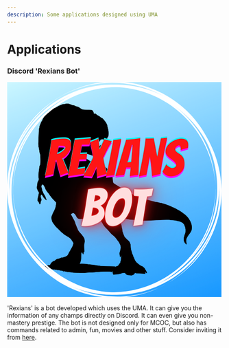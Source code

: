 ```yaml
---
description: Some applications designed using UMA
---
```


# Applications

### Discord 'Rexians Bot'

![Rexians Bot Logo](<../.gitbook/assets/Rexians Logo.png>)

'Rexians' is a bot developed which uses the UMA. It can give you the information of any champs directly on Discord. It can even give you non-mastery prestige. The bot is not designed only for MCOC, but also has commands related to admin, fun, movies and other stuff. Consider inviting it from [here](https://dsc.gg/rexians-bot).

